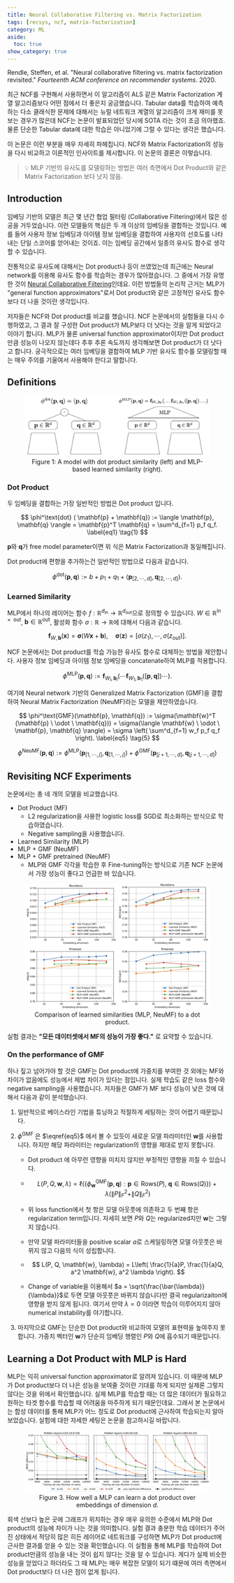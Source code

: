 ```yaml
---
title: Neural Collaborative Filtering vs. Matrix Factorization
tags: [recsys, ncf, matrix-factorization]
category: ML
aside:
  toc: true
show_category: true
---
```


Rendle, Steffen, et al. "Neural collaborative filtering vs. matrix factorization revisited." *Fourteenth ACM conference on recommender systems*. 2020.

<!--more-->

최근 NCF를 구현해서 사용하면서 이 알고리즘이 ALS 같은 Matrix Factorization 계열 알고리즘보다 어떤 점에서 더 좋은지 궁금했습니다. 
Tabular data를 학습하여 예측하는 다소 클래식한 문제에 대해서는 뉴럴 네트워크 계열의 알고리즘이 크게 재미를 못보는 경우가 많은데 NCF는 논문이 발표되었던 당시에 SOTA 라는 것이 조금 의아했죠. 
물론 단순한 Tabular data에 대한 학습은 아니었기에 그럴 수 있다는 생각은 했습니다. 

이 논문은 이런 부분을 매우 자세히 파헤칩니다. 
NCF와 Matrix Factorization의 성능을 다시 비교하고 이론적인 인사이트를 제시합니다. 
이 논문의 결론은 이렇습니다.

>   :bulb: MLP 기반의 유사도를 모델링하는 방법은 여러 측면에서 Dot Product와 같은 Matrix Factorization 보다 낫지 않음.

## Introduction

임베딩 기반의 모델은 최근 몇 년간 협업 필터링 (Collaborative Filtering)에서 많은 성공을 거두었습니다. 
이런 모델들의 핵심은 두 개 이상의 임베딩을 결합하는 것입니다. 
예를 들어 사용자 정보 임베딩과 아이템 정보 임베딩을 결합하여 사용자의 선호도를 나타내는 단일 스코어를 얻어내는 것이죠. 
이는 임베딩 공간에서 일종의 유사도 함수로 생각할 수 있습니다.

전통적으로 유사도에 대해서는 Dot product나 등이 쓰였었는데 최근에는 Neural network를 이용해 유사도 함수를 학습하는 경우가 많아졌습니다.
그 중에서 가장 유명한 것이 [Neural Collaborative Filtering](https://otzslayer.github.io/ml/2021/12/12/neural-collaborative-filtering.html)인데요. 
이런 방법들의 논리적 근거는 MLP가 "general function approximators"로서 Dot product와 같은 고정적인 유사도 함수보다 더 나을 것이란 생각입니다.

저자들은 NCF와 Dot product를 비교를 했습니다. 
NCF 논문에서의 실험들을 다시 수행하였고, 그 결과 잘 구성한 Dot product가 MLP보다 더 낫다는 것을 알게 되었다고 이야기 합니다. 
MLP가 물론 universal function approximator이지만 Dot product만큼 성능이 나오지 않는데다 추후 추론 속도까지 생각해보면 Dot product가 더 낫다고 합니다. 
궁극적으로는 여러 임베딩을 결합하여 MLP 기반 유사도 함수를 모델링할 때는 매우 주의를 기울여서 사용해야 한다고 말합니다.

## Definitions

<center>
  <figure>
    <img src="/assets/images/2022-02-07-ncf-versus-mf/image-20220206180846469.png" alt="Model structure" style="zoom:50%;" />
    <figcaption style="text-align: center;">Figure 1: A model with dot product similarity (left) and MLP-based learned similarity (right).</figcaption>
  </figure>
</center>

### Dot Product

두 임베딩을 결합하는 가장 일반적인 방법은 Dot product 입니다.

$$
\phi^\text{dot} ( \mathbf{p} + \mathbf{q}) := \langle \mathbf{p}, \mathbf{q} \rangle = \mathbf{p}^T \mathbf{q} = \sum^d_{f=1} p_f q_f. \label{eq1} \tag{1}
$$

$\mathbf{p}$와 $\mathbf{q}$가 free model parameter이면 위 식은 Matrix Factorization과 동일해집니다.

Dot product에 편향을 추가하는건 일반적인 방법으로 다음과 같습니다.

$$
\phi^{\text{dot}} (\mathbf{p}, \mathbf{q}) := b + p_1 + q_1 + \langle \mathbf{p}_{[2, \cdots, d]}, \mathbf{q}_{[2, \cdots, d]} \rangle. \label{eq2} \tag{2}
$$

### Learned Similarity

MLP에서 하나의 레이어는 함수 $f : \mathbb{R}^{d_\text{in}} \to \mathbb{R}^{d_\text{out}}$으로 정의할 수 있습니다. $W \in \mathbb{R}^\text{in $\times$ out}$, $\mathbf{b} \in \mathbb{R}^\text{out}$, 활성화 함수 $\sigma : \mathbb{R} \to \mathbb{R}$에 대해서 다음과 같습니다.

$$
\mathbf{f}_{W, \mathbf{b}}(\mathbf{x}) = \boldsymbol{\sigma}(W \mathbf{x} + \mathbf{b}), \quad \boldsymbol{\sigma}(\mathbf{z}) = [\sigma(z_1), \cdots, \sigma(z_\text{out})]. \label{eq3} \tag{3}
$$

NCF 논문에서는 Dot product를 학습 가능한 유사도 함수로 대체하는 방법을 제안합니다. 사용자 정보 임베딩과 아이템 정보 임베딩을 concatenate하여 MLP를 적용합니다.

$$
\phi^\text{MLP} (\mathbf{p}, \mathbf{q}) := \mathbf{f}_{W_l, \mathbf{b}_l} (\cdots \mathbf{f}_{W_1, \mathbf{b}_1} ([\mathbf{p}, \mathbf{q}]) \cdots). \label{eq4} \tag{4}
$$

여기에 Neural network 기반의 Generalized Matrix Factorization (GMF)을 결합하여 Neural Matrix Factorization (NeuMF)라는 모델을 제안하였습니다.

$$
\phi^\text{GMF}(\mathbf{p}, \mathbf{q}) := \sigma(\mathbf{w}^T (\mathbf{p} \ \odot \ \mathbf{q})) = \sigma(\langle \mathbf{w} \ \odot \ \mathbf{p}, \mathbf{q} \rangle) = \sigma \left( \sum^d_{f=1} w_f p_f q_f \right). \label{eq5} \tag{5}
$$

$$
\phi^\text{NeuMF} (\mathbf{p}, \mathbf{q}) := \phi^\text{MLP}(\mathbf{p}_{[1, \cdots, j]} , \mathbf{q}_{[1, \cdots, j]}) + \phi^\text{GMF}(\mathbf{p}_{[j+1, \cdots, d]} , \mathbf{q}_{[j+1, \cdots, d]}) \label{eq6} \tag{6}
$$



## Revisiting NCF Experiments

논문에서는 총 네 개의 모델을 비교했습니다.

-   Dot Product (MF)
    -   L2 regularization을 사용한 logistic loss를 SGD로 최소화하는 방식으로 학습하였습니다.
    -   Negative sampling을 사용했습니다.
-   Learned Similarity (MLP)
-   MLP + GMF (NeuMF)
-   MLP + GMF pretrained (NeuMF)
    -   MLP와 GMF 각각을 학습한 후 Fine-tuning하는 방식으로 기존 NCF 논문에서 가장 성능이 좋다고 언급한 바 있습니다.

<center>
  <figure>
    <img src="/assets/images/2022-02-07-ncf-versus-mf/image-20220206223323637.png" alt="Comparison" style="zoom:50%;" />
    <figcaption style="text-align: center;">Comparison of learned similarities (MLP, NeuMF) to a dot product.</figcaption>
  </figure>
</center>


실험 결과는 **"모든 데이터셋에서 MF의 성능이 가장 좋다."** 로 요약할 수 있습니다.

### On the performance of GMF

하나 짚고 넘어가야 할 것은 GMF는 Dot product에 가중치를 부여한 것 외에는 MF와 차이가 없음에도 성능에서 제법 차이가 있다는 점입니다. 실제 학습도 같은 loss 함수와 negative sampling을 사용했습니다. 저자들은 GMF가 MF 보다 성능이 낮은 것에 대해서 다음과 같이 분석했습니다.

1.   일반적으로 베이스라인 기법을 튜닝하고 적절하게 세팅하는 것이 어렵기 때문입니다.

2.   $\phi^\text{GMF}$ 은 $\eqref{eq5}$ 에서 볼 수 있듯이 새로운 모델 파라미터인 $\mathbf{w}$를 사용합니다. 하지만 해당 파라미터는 regularization의 영향을 제대로 받지 못합니다.

     -   Dot product 에 아무런 영향을 미치지 않지만 부정적인 영향을 끼칠 수 있습니다.

     -   $$
         L(P, Q, \mathbf{w}, \lambda) = \ell \left( \left\{ \phi_\mathbf{w}^\text{GMF} (\mathbf{p}, \mathbf{q}) : \mathbf{p} \in \text{Rows}(P), \; \mathbf{q} \in \text{Rows}(Q) \right\}  \right) + \lambda \left( \| P \|^2_F + \|Q\|^2_F \right)
         $$

     -   위 loss function에서 첫 항은 모델 아웃풋에 의존하고 두 번째 항은 regularization term입니다. 자세히 보면 $P$와 $Q$는 regularized지만 $\mathbf{w}$는 그렇지 않습니다.

     -   만약 모델 파라미터들을 positive scalar $a$로 스케일링하면 모델 아웃풋은 바뀌지 않고 다음의 식이 성립합니다.

     -   $$
         L(P, Q, \mathbf{w}, \lambda) = L\left( \frac{1}{a}P, \frac{1}{a}Q, a^2 \mathbf{w}, a^2 \lambda \right).
         $$

     -   Change of variable을 이용해서 $a = \sqrt{\frac{\bar{\lambda}}{\lambda}}$로 두면 모델 아웃풋은 바뀌지 않습니다만 결국 regularizaiton에 영향을 받지 않게 됩니다. 여기서 만약 $\lambda = 0$ 이라면 학습이 이루어지지 않아 numerical instability를 야기합니다.

3.   마지막으로 GMF는 단순한 Dot product와 비교하여 모델의 표현력을 높여주지 못합니다. 가중치 벡터인 $\mathbf{w}$가 단순히 임베딩 행렬인 $P$와 $Q$에 흡수되기 때문입니다.

## Learning a Dot Product with MLP is Hard

MLP는 익히 universal function approximator로 알려져 있습니다. 이 때문에 MLP가 Dot product보다 더 나은 성능을 보여줄 것이란 기대를 하게 되지만 실제론 그렇지 않다는 것을 위에서 확인했습니다. 실제 MLP를 학습할 때는 더 많은 데이터가 필요하고 원하는 타겟 함수를 학습할 때 어려움을 마주하게 되기 때문인데요. 그래서 본 논문에서는 합성 데이터를 통해 MLP가 어느 정도로 Dot product에 근사하여 학습되는지 알아보았습니다. 실험에 대한 자세한 세팅은 논문을 참고하시길 바랍니다.

<center>
  <figure>
    <img src="/assets/images/2022-02-07-ncf-versus-mf/image-20220207234225741.png" alt="How well a MLP can learn a dot product over embeddings of dimension." style="zoom:50%;" loading="lazy" />
    <figcaption style="text-align: center;">Figure 3. How well a MLP can learn a dot product over embeddings of dimension <i>d</i>.</figcaption>
  </figure>
</center>

회색 선보다 높은 곳에 그래프가 위치하는 경우 매우 유의한 수준에서 MLP와 Dot product의 성능에 차이가 나는 것을 의미합니다.  실험 결과 충분한 학습 데이터가 주어진 상태에서 적당히 많은 히든 레이어로 네트워크를 구성하면 MLP가 Dot product에 근사한 결과를 얻을 수 있는 것을 확인했습니다. 이 실험을 통해 MLP를 학습하여 Dot product만큼의 성능을 내는 것이 쉽지 않다는 것을 알 수 있습니다. 게다가 실제 비슷한 성능을 얻었다고 하더라도 그 때 MLP는 매우 복잡한 모델이 되기 떄문에 여러 측면에서 Dot product보다 더 나은 점이 없게 됩니다.


